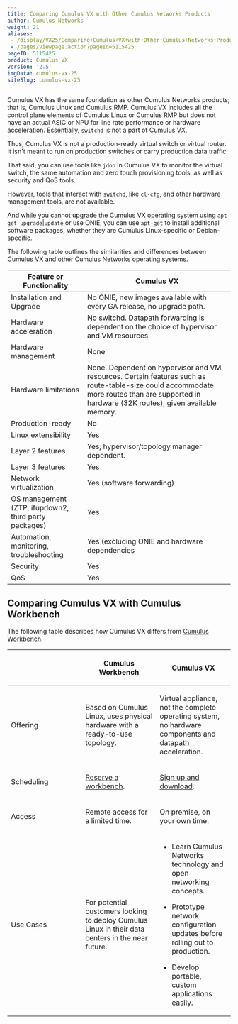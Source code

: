 ```yaml
---
title: Comparing Cumulus VX with Other Cumulus Networks Products
author: Cumulus Networks
weight: 21
aliases:
 - /display/VX25/Comparing+Cumulus+VX+with+Other+Cumulus+Networks+Products
 - /pages/viewpage.action?pageId=5115425
pageID: 5115425
product: Cumulus VX
version: '2.5'
imgData: cumulus-vx-25
siteSlug: cumulus-vx-25
---
```

Cumulus VX has the same foundation as other Cumulus Networks products;
that is, Cumulus Linux and Cumulus RMP. Cumulus VX includes all the
control plane elements of Cumulus Linux or Cumulus RMP but does not have
an actual ASIC or NPU for line rate performance or hardware
acceleration. Essentially, `switchd` is not a part of Cumulus VX.

Thus, Cumulus VX is not a production-ready virtual switch or virtual
router. It isn't meant to run on production switches or carry production
data traffic.

That said, you can use tools like `jdoo` in Cumulus VX to monitor the
virtual switch, the same automation and zero touch provisioning tools,
as well as security and QoS tools.

However, tools that interact with `switchd`, like `cl-cfg`, and other
hardware management tools, are not available.

And while you cannot upgrade the Cumulus VX operating system using
`apt-get upgrade`|`update` or use ONIE, you can use `apt-get` to install
additional software packages, whether they are Cumulus Linux-specific or
Debian-specific.

The following table outlines the similarities and differences between
Cumulus VX and other Cumulus Networks operating systems.

| Feature or Functionality | Cumulus VX |
| ------------------------ | ---------- |
| Installation and Upgrade                             | No ONIE, new images available with every GA release, no upgrade path.                         |
| Hardware acceleration                                | No switchd. Datapath forwarding is dependent on the choice of hypervisor and VM resources.    |
| Hardware management | None  |
| Hardware limitations      | None. Dependent on hypervisor and VM resources. Certain features such as route-table-size could accommodate more routes than are supported in hardware (32K routes), given available memory. |
| Production-ready          | No  |
| Linux extensibility            | Yes  |
| Layer 2 features                     | Yes; hypervisor/topology manager dependent.  |
| Layer 3 features                                     | Yes                         |
| Network virtualization                               | Yes (software forwarding)   |
| OS management (ZTP, ifupdown2, third party packages) | Yes                         |
| Automation, monitoring, troubleshooting     | Yes (excluding ONIE and hardware dependencies |
| Security                                             | Yes |
| QoS                                                  | Yes |

## Comparing Cumulus VX with Cumulus Workbench

The following table describes how Cumulus VX differs from 
[Cumulus Workbench](http://cumulusnetworks.com/cumulus-workbench/).

<table>
<colgroup>
<col style="width: 33%" />
<col style="width: 33%" />
<col style="width: 33%" />
</colgroup>
<thead>
<tr class="header">
<th><p> </p></th>
<th><p>Cumulus Workbench</p></th>
<th><p>Cumulus VX</p></th>
</tr>
</thead>
<tbody>
<tr class="odd">
<td><p>Offering</p></td>
<td><p>Based on Cumulus Linux, uses physical hardware with a ready-to-use topology.</p></td>
<td><p>Virtual appliance, not the complete operating system, no hardware components and datapath acceleration.</p></td>
</tr>
<tr class="even">
<td><p>Scheduling</p></td>
<td><p><a href="http://cumulusnetworks.com/get-started/test-drive-open-networking-in-our-remote-lab/" class="external-link">Reserve a workbench</a>.</p></td>
<td><p><a href="https://cumulusnetworks.com/cumulus-vx/" class="external-link">Sign up and download</a>.</p></td>
</tr>
<tr class="odd">
<td><p>Access</p></td>
<td><p>Remote access for a limited time.</p></td>
<td><p>On premise, on your own time.</p></td>
</tr>
<tr class="even">
<td><p>Use Cases</p></td>
<td><p>For potential customers looking to deploy Cumulus Linux in their data centers in the near future.</p></td>
<td><ul>
<li><p>Learn Cumulus Networks technology and open networking concepts.</p></li>
<li><p>Prototype network configuration updates before rolling out to production.</p></li>
<li><p>Develop portable, custom applications easily.</p></li>
</ul></td>
</tr>
</tbody>
</table>

